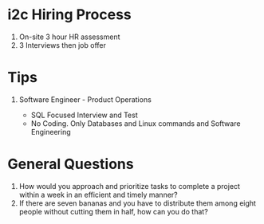 # i2c Hiring Process
1. On-site 3 hour HR assessment
2. 3 Interviews then job offer

# Tips
1. Software Engineer - Product Operations

    * SQL Focused Interview and Test
    * No Coding. Only Databases and Linux commands and Software Engineering

# General Questions
1. How would you approach and prioritize tasks to complete a project within a week in an efficient and timely manner?
2. If there are seven bananas and you have to distribute them among eight people without cutting them in half, how can you do that?
